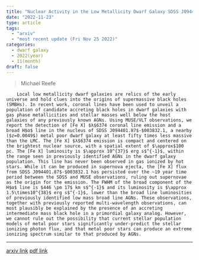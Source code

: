 ```yaml
---
title: "Nuclear Activity in the Low Metallicity Dwarf Galaxy SDSS J0944-0038: A Glimpse into the Primordial Universe"
date: "2022-11-23"
type: article
tags:
  - "arxiv"
  - "most recent update (Fri Nov 25 2022)"
categories:
  - dwarf galaxy
  - 2022(year)
  - 11(month)
draft: false
---
```

>  Michael Reefe

        Local low metallicity dwarf galaxies are relics of the early universe and hold clues into the origins of supermassive black holes (SMBHs). In recent work, coronal lines have been used to unveil a population of candidate accreting black holes in dwarf galaxies with gas phase metallicities and stellar masses well below the host galaxies of any previously known AGNs. Using MUSE/VLT observations, we report the detection of [Fe X] $λ$6374 coronal line emission and a broad H$α$ line in the nucleus of SDSS J094401.87$-$003832.1, a nearby ($z=0.0049$) metal poor dwarf galaxy at least fifty times less massive than the LMC. The [Fe X] $λ$6374 emission is compact and centered on the brightest nuclear source, with a spatial extent of $\approx$100 pc. The [Fe X] luminosity is $\approx 10^{37}$ erg s$^{-1}$, within the range seen in previously identified AGNs in the dwarf galaxy population. This line has never been observed in gas ionized by hot stars. While it can be produced in supernova ejecta, the [Fe X] flux from SDSS J094401.87$-$003832.1 has persisted over the ~19 year time period between the SDSS and MUSE observations, ruling out supernovae as the origin for the emission. The FWHM of the broad component of the H$α$ line is $446 \pm 17$ km s$^{-1}$ and its luminosity is $\approx 1.5\times10^{38}$ erg s$^{-1}$, lower than the broad line luminosities of previously identified low mass broad line AGNs. These observations, together with previously reported multi-wavelength observations, can most plausibly be explained by the presence of an accreting intermediate mass black hole in a primordial galaxy analog. However, we cannot rule out the possibility that current stellar population models of metal poor stars significantly under-predict the stellar ionizing photon flux, and that metal poor stars can produce an extreme ionizing spectrum similar to that produced by AGNs.

---
[arxiv link](https://arxiv.org/abs/2211.13179) 
[pdf link](https://arxiv.org/pdf/2211.13179)